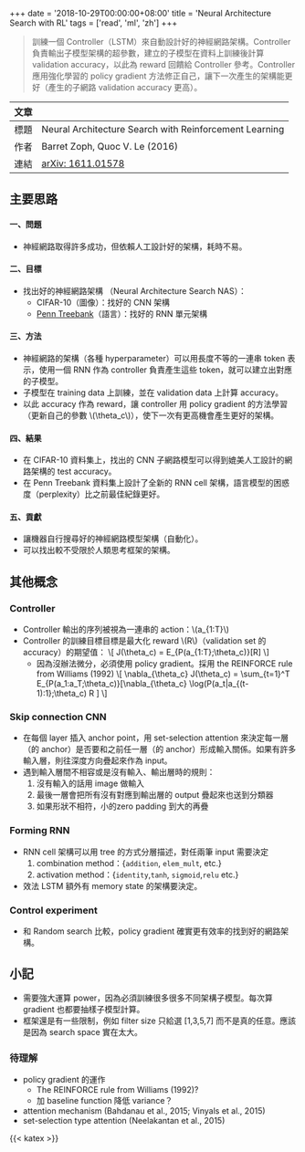 +++
date = '2018-10-29T00:00:00+08:00'
title = 'Neural Architecture Search with RL'
tags = ['read', 'ml', 'zh']
+++

> 訓練一個 Controller（LSTM）來自動設計好的神經網路架構。Controller 負責輸出子模型架構的超參數，建立的子模型在資料上訓練後計算 validation accuracy，以此為 reward 回饋給 Controller 參考。Controller 應用強化學習的 policy gradient 方法修正自己，讓下一次產生的架構能更好（產生的子網路 validation accuracy 更高）。

| 文章 |  |
|-----|-----|
| 標題 | Neural Architecture Search with Reinforcement Learning |  
| 作者 | Barret Zoph, Quoc V. Le (2016) |
| 連結 | [arXiv: 1611.01578](https://arxiv.org/abs/1611.01578)| 


## 主要思路

#### 一、問題
* 神經網路取得許多成功，但依賴人工設計好的架構，耗時不易。

#### 二、目標
* 找出好的神經網路架構 （Neural Architecture Search NAS）：
    * CIFAR-10（圖像）：找好的 CNN 架構
    * [Penn Treebank](https://web.archive.org/web/19970614160127/http://www.cis.upenn.edu/~treebank/)（語言）：找好的 RNN 單元架構

#### 三、方法

* 神經網路的架構（各種 hyperparameter）可以用長度不等的一連串 token 表示，使用一個 RNN 作為 controller 負責產生這些 token，就可以建立出對應的子模型。
* 子模型在 training data 上訓練，並在 validation data 上計算 accuracy。
* 以此 accuracy 作為 reward，讓 controller 用 policy gradient 的方法學習（更新自己的參數 \\(\theta_c\\)），使下一次有更高機會產生更好的架構。  
 
#### 四、結果

* 在 CIFAR-10 資料集上，找出的 CNN 子網路模型可以得到媲美人工設計的網路架構的 test accuracy。
* 在 Penn Treebank 資料集上設計了全新的 RNN cell 架構，語言模型的困惑度（perplexity）比之前最佳紀錄更好。

#### 五、貢獻

* 讓機器自行搜尋好的神經網路模型架構（自動化）。
* 可以找出較不受限於人類思考框架的架構。

## 其他概念

### Controller 

* Controller 輸出的序列被視為一連串的 action：\\(a_{1:T}\\)
* Controller 的訓練目標目標是最大化 reward \\(R\\)（validation set 的 accuracy）的期望值： 
\\[ J(\theta_c) = E_{P(a_{1:T};\theta_c)}[R] \\]
    * 因為沒辦法微分，必須使用 policy gradient。採用 the REINFORCE rule from Williams (1992) 
\\[ \nabla_{\theta_c} J(\theta_c) = \sum_{t=1}^T E_{P(a_1:a_T;\theta_c)}[\nabla_{\theta_c} \log(P(a_t|a_{(t-1):1};\theta_c) R ]  \\] 

### Skip connection CNN

* 在每個 layer 插入 anchor point，用 set-selection attention 來決定每一層（的 anchor）是否要和之前任一層（的 anchor）形成輸入關係。如果有許多輸入層，則往深度方向疊起來作為 input。
* 遇到輸入層間不相容或是沒有輸入、輸出層時的規則：
    1. 沒有輸入的話用 image 做輸入
    2. 最後一層會把所有沒有對應到輸出層的 output 疊起來也送到分類器      
    3. 如果形狀不相符，小的zero padding 到大的再疊

### Forming RNN

* RNN cell 架構可以用 tree 的方式分層描述，對任兩筆 input 需要決定
    1. combination method：{`addition`, `elem_mult`, etc.}
    2. activation method：{`identity`,`tanh`, `sigmoid`,`relu` etc.}
* 效法 LSTM 額外有 memory state 的架構要決定。
 
### Control experiment

* 和 Random search 比較，policy gradient 確實更有效率的找到好的網路架構。
 
 
## 小記

* 需要強大運算 power，因為必須訓練很多很多不同架構子模型。每次算 gradient 也都要抽樣子模型計算。
* 框架還是有一些限制，例如 filter size 只給選 [1,3,5,7] 而不是真的任意。應該是因為 search space 實在太大。 


### 待理解

* policy gradient 的運作
    * The REINFORCE rule from Williams (1992)?
    * 加 baseline function 降低 variance？
* attention mechanism (Bahdanau et al., 2015; Vinyals et al., 2015)
* set-selection type attention (Neelakantan et al., 2015)


{{< katex >}}